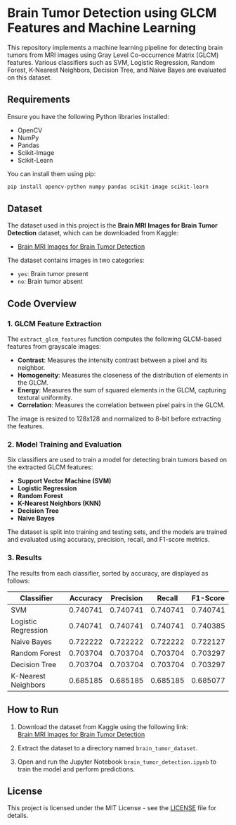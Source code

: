 
# Brain Tumor Detection using GLCM Features and Machine Learning

This repository implements a machine learning pipeline for detecting brain tumors from MRI images using Gray Level Co-occurrence Matrix (GLCM) features. Various classifiers such as SVM, Logistic Regression, Random Forest, K-Nearest Neighbors, Decision Tree, and Naive Bayes are evaluated on this dataset.

## Requirements

Ensure you have the following Python libraries installed:

- OpenCV
- NumPy
- Pandas
- Scikit-Image
- Scikit-Learn

You can install them using pip:

```bash
pip install opencv-python numpy pandas scikit-image scikit-learn
```

## Dataset

The dataset used in this project is the **Brain MRI Images for Brain Tumor Detection** dataset, which can be downloaded from Kaggle:

- [Brain MRI Images for Brain Tumor Detection](https://www.kaggle.com/datasets/navoneel/brain-mri-images-for-brain-tumor-detection/data)

The dataset contains images in two categories:
- `yes`: Brain tumor present
- `no`: Brain tumor absent

## Code Overview

### 1. GLCM Feature Extraction

The `extract_glcm_features` function computes the following GLCM-based features from grayscale images:

- **Contrast**: Measures the intensity contrast between a pixel and its neighbor.
- **Homogeneity**: Measures the closeness of the distribution of elements in the GLCM.
- **Energy**: Measures the sum of squared elements in the GLCM, capturing textural uniformity.
- **Correlation**: Measures the correlation between pixel pairs in the GLCM.

The image is resized to 128x128 and normalized to 8-bit before extracting the features.

### 2. Model Training and Evaluation

Six classifiers are used to train a model for detecting brain tumors based on the extracted GLCM features:

- **Support Vector Machine (SVM)**
- **Logistic Regression**
- **Random Forest**
- **K-Nearest Neighbors (KNN)**
- **Decision Tree**
- **Naive Bayes**

The dataset is split into training and testing sets, and the models are trained and evaluated using accuracy, precision, recall, and F1-score metrics.

### 3. Results

The results from each classifier, sorted by accuracy, are displayed as follows:

| Classifier             | Accuracy | Precision | Recall  | F1-Score |
|------------------------|----------|-----------|---------|----------|
| SVM                    | 0.740741 | 0.740741  | 0.740741| 0.740741 |
| Logistic Regression     | 0.740741 | 0.740741  | 0.740741| 0.740385 |
| Naive Bayes            | 0.722222 | 0.722222  | 0.722222| 0.722127 |
| Random Forest          | 0.703704 | 0.703704  | 0.703704| 0.703297 |
| Decision Tree          | 0.703704 | 0.703704  | 0.703704| 0.703297 |
| K-Nearest Neighbors    | 0.685185 | 0.685185  | 0.685185| 0.685077 |

## How to Run

1. Download the dataset from Kaggle using the following link:  
   [Brain MRI Images for Brain Tumor Detection](https://www.kaggle.com/datasets/navoneel/brain-mri-images-for-brain-tumor-detection/data)
   
2. Extract the dataset to a directory named `brain_tumor_dataset`.

3. Open and run the Jupyter Notebook `brain_tumor_detection.ipynb` to train the model and perform predictions.

## License

This project is licensed under the MIT License - see the [LICENSE](LICENSE) file for details.
